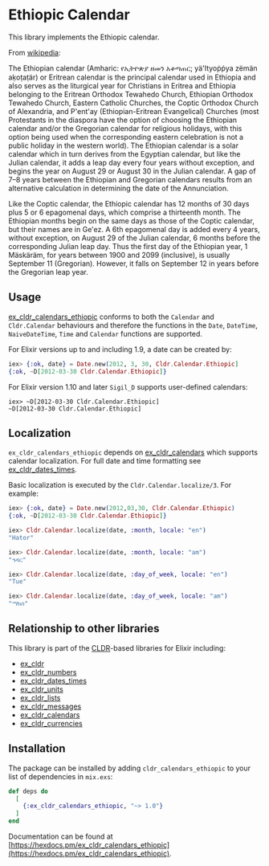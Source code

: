# Ethiopic Calendar

This library implements the Ethiopic calendar.

From [wikipedia](https://en.wikipedia.org/wiki/Ethiopian_calendar):

The Ethiopian calendar (Amharic: የኢትዮጵያ ዘመን አቆጣጠር; yä'Ityoṗṗya zëmän aḳoṭaṭär) or Eritrean calendar is the principal calendar used in Ethiopia and also serves as the liturgical year for Christians in Eritrea and Ethiopia belonging to the Eritrean Orthodox Tewahedo Church, Ethiopian Orthodox Tewahedo Church, Eastern Catholic Churches, the Coptic Orthodox Church of Alexandria, and P'ent'ay (Ethiopian-Eritrean Evangelical) Churches (most Protestants in the diaspora have the option of choosing the Ethiopian calendar and/or the Gregorian calendar for religious holidays, with this option being used when the corresponding eastern celebration is not a public holiday in the western world). The Ethiopian calendar is a solar calendar which in turn derives from the Egyptian calendar, but like the Julian calendar, it adds a leap day every four years without exception, and begins the year on August 29 or August 30 in the Julian calendar. A gap of 7–8 years between the Ethiopian and Gregorian calendars results from an alternative calculation in determining the date of the Annunciation.

Like the Coptic calendar, the Ethiopic calendar has 12 months of 30 days plus 5 or 6 epagomenal days, which comprise a thirteenth month. The Ethiopian months begin on the same days as those of the Coptic calendar, but their names are in Ge'ez. A 6th epagomenal day is added every 4 years, without exception, on August 29 of the Julian calendar, 6 months before the corresponding Julian leap day. Thus the first day of the Ethiopian year, 1 Mäskäräm, for years between 1900 and 2099 (inclusive), is usually September 11 (Gregorian). However, it falls on September 12 in years before the Gregorian leap year.

## Usage

[ex_cldr_calendars_ethiopic](https://hex.pm/packages/ex_cldr_calendars_ethiopic) conforms to both the `Calendar` and `Cldr.Calendar` behaviours and therefore the functions in the `Date`, `DateTime`, `NaiveDateTime`, `Time` and `Calendar` functions are supported.

For Elixir versions up to and including 1.9, a date can be created by:
```elixir
iex> {:ok, date} = Date.new(2012, 3, 30, Cldr.Calendar.Ethiopic]
{:ok, ~D[2012-03-30 Cldr.Calendar.Ethiopic]}
```
For Elixir version 1.10 and later `Sigil_D` supports user-defined calendars:
```
iex> ~D[2012-03-30 Cldr.Calendar.Ethiopic]
~D[2012-03-30 Cldr.Calendar.Ethiopic]
```

## Localization

`ex_cldr_calendars_ethiopic` depends on [ex_cldr_calendars](https://hex.pm/packages/ex_cldr_calendars) which supports calendar localization. For full date and time formatting see [ex_cldr_dates_times](https://hex.pm/packages/ex_cldr_dates_times).

Basic localization is executed by the `Cldr.Calendar.localize/3`. For example:

```elixir
iex> {:ok, date} = Date.new(2012,03,30, Cldr.Calendar.Ethiopic)
{:ok, ~D[2012-03-30 Cldr.Calendar.Ethiopic]}

iex> Cldr.Calendar.localize(date, :month, locale: "en")
"Hator"

iex> Cldr.Calendar.localize(date, :month, locale: "am")
"ኅዳር"

iex> Cldr.Calendar.localize(date, :day_of_week, locale: "en")
"Tue"

iex> Cldr.Calendar.localize(date, :day_of_week, locale: "am")
"ማክሰ"
```

## Relationship to other libraries

This library is part of the [CLDR](https://cldr.unicode.org)-based libraries for Elixir including:

* [ex_cldr](https://hex.pm/packages/ex_cldr)
* [ex_cldr_numbers](https://hex.pm/packages/ex_cldr_numbers)
* [ex_cldr_dates_times](https://hex.pm/packages/ex_cldr_dates_times)
* [ex_cldr_units](https://hex.pm/packages/ex_cldr_units)
* [ex_cldr_lists](https://hex.pm/packages/ex_cldr_lists)
* [ex_cldr_messages](https://hex.pm/packages/ex_cldr_messages)
* [ex_cldr_calendars](https://hex.pm/packages/ex_cldr_calendars)
* [ex_cldr_currencies](https://hex.pm/packages/ex_cldr_currencies)

## Installation

The package can be installed by adding `cldr_calendars_ethiopic` to your list of dependencies in `mix.exs`:

```elixir
def deps do
  [
    {:ex_cldr_calendars_ethiopic, "~> 1.0"}
  ]
end
```
Documentation can be found at [https://hexdocs.pm/ex_cldr_calendars_ethiopic](https://hexdocs.pm/ex_cldr_calendars_ethiopic).


